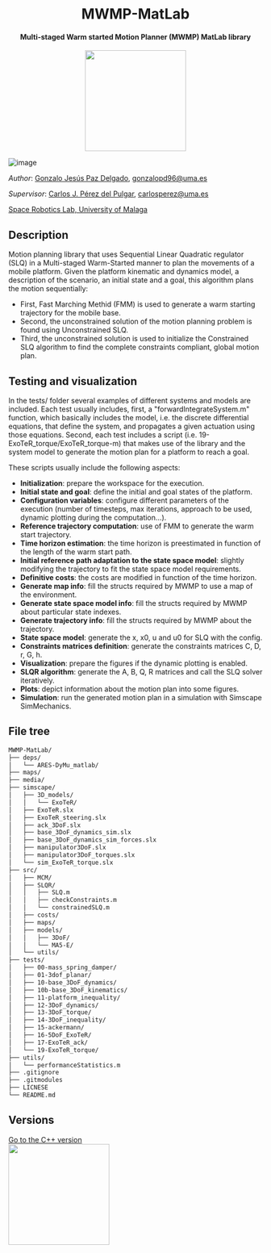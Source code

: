   <h1 align="center">MWMP-MatLab</h1>
  <h4 align="center">Multi-staged Warm started Motion Planner (MWMP) MatLab library</h4>
  
<p align="center">
  <img src="https://user-images.githubusercontent.com/37618448/177983996-1da1c67d-8037-4b8b-8187-737a8adeee1d.png" width="200">
</p>

![image](https://user-images.githubusercontent.com/37618448/177952812-e9e866cc-04f3-4659-b53b-97cf3950598f.png)


*Author*: [Gonzalo Jesús Paz Delgado](https://github.com/gonzalopd96), gonzalopd96@uma.es

*Supervisor*: [Carlos J. Pérez del Pulgar](https://github.com/carlibiri), carlosperez@uma.es

[Space Robotics Lab, University of Malaga](https://www.uma.es/robotics-and-mechatronics/info/107542/robotica-espacial/)

## Description

Motion planning library that uses Sequential Linear Quadratic regulator (SLQ) in a Multi-staged Warm-Started manner to plan the movements of a mobile platform. Given the platform kinematic and dynamics model, a description of the scenario, an initial state and a goal, this algorithm plans the motion sequentially:
  - First, Fast Marching Methid (FMM) is used to generate a warm starting trajectory for the mobile base.
  - Second, the unconstrained solution of the motion planning problem is found using Unconstrained SLQ.
  - Third, the unconstrained solution is used to initialize the Constrained SLQ algorithm to find the complete constraints compliant, global motion plan.
  
## Testing and visualization

In the tests/ folder several examples of different systems and models are included. Each test usually includes, first, a "forwardIntegrateSystem.m" function, which basically includes the model, i.e. the discrete differential equations, that define the system, and propagates a given actuation using those equations. Second, each test includes a script (i.e. 19-ExoTeR_torque/ExoTeR_torque-m) that makes use of the library and the system model to generate the motion plan for a platform to reach a goal.

These scripts usually include the following aspects:
- **Initialization**: prepare the workspace for the execution.
- **Initial state and goal**: define the initial and goal states of the platform.
- **Configuration variables**: configure different parameters of the execution (number of timesteps, max iterations, approach to be used, dynamic plotting during the computation...).
- **Reference trajectory computation**: use of FMM to generate the warm start trajectory.
- **Time horizon estimation**: the time horizon is preestimated in function of the length of the warm start path.
- **Initial reference path adaptation to the state space model**: slightly modifying the trajectory to fit the state space model requirements.
- **Definitive costs**: the costs are modified in function of the time horizon.
- **Generate map info**: fill the structs required by MWMP to use a map of the environment.
- **Generate state space model info**: fill the structs required by MWMP about particular state indexes.
- **Generate trajectory info**: fill the structs required by MWMP about the trajectory.
- **State space model**: generate the x, x0, u and u0 for SLQ with the config.
- **Constraints matrices definition**: generate the constraints matrices C, D, r, G, h.
- **Visualization**: prepare the figures if the dynamic plotting is enabled.
- **SLQR algorithm**: generate the A, B, Q, R matrices and call the SLQ solver iteratively.
- **Plots**: depict information about the motion plan into some figures.
- **Simulation**: run the generated motion plan in a simulation with Simscape SimMechanics.
  
## File tree
```bash
MWMP-MatLab/
├── deps/
│   └── ARES-DyMu_matlab/
├── maps/
├── media/
├── simscape/
│   ├── 3D_models/
│   │   └── ExoTeR/
│   ├── ExoTeR.slx
│   ├── ExoTeR_steering.slx
│   ├── ack_3DoF.slx
│   ├── base_3DoF_dynamics_sim.slx
│   ├── base_3DoF_dynamics_sim_forces.slx
│   ├── manipulator3DoF.slx
│   ├── manipulator3DoF_torques.slx
│   └── sim_ExoTeR_torque.slx
├── src/
│   ├── MCM/
│   ├── SLQR/
│   │   ├── SLQ.m
│   │   ├── checkConstraints.m
│   │   └── constrainedSLQ.m
│   ├── costs/
│   ├── maps/
│   ├── models/
│   │   ├── 3DoF/
│   │   └── MA5-E/
│   └── utils/
├── tests/
│   ├── 00-mass_spring_damper/
│   ├── 01-3dof_planar/
│   ├── 10-base_3DoF_dynamics/
│   ├── 10b-base_3DoF_kinematics/
│   ├── 11-platform_inequality/
│   ├── 12-3DoF_dynamics/
│   ├── 13-3DoF_torque/
│   ├── 14-3DoF_inequality/
│   ├── 15-ackermann/
│   ├── 16-5DoF_ExoTeR/
│   ├── 17-ExoTeR_ack/
│   └── 19-ExoTeR_torque/
├── utils/
│   └── performanceStatistics.m
├── .gitignore
├── .gitmodules
├── LICNESE
└── README.md
```

## Versions

[Go to the C++ version](https://github.com/spaceuma/MWMP-Cpp)               
[<img src="https://user-images.githubusercontent.com/37618448/177987095-dc7dba1f-7879-4f9e-a723-b7c4c3780e14.png" width="200">
](https://github.com/spaceuma/MWMP-Cpp)
